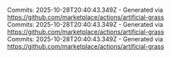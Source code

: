 Commits: 2025-10-28T20:40:43.349Z - Generated via https://github.com/marketplace/actions/artificial-grass
<br>
Commits: 2025-10-28T20:40:43.349Z - Generated via https://github.com/marketplace/actions/artificial-grass
<br>
Commits: 2025-10-28T20:40:43.349Z - Generated via https://github.com/marketplace/actions/artificial-grass
<br>
